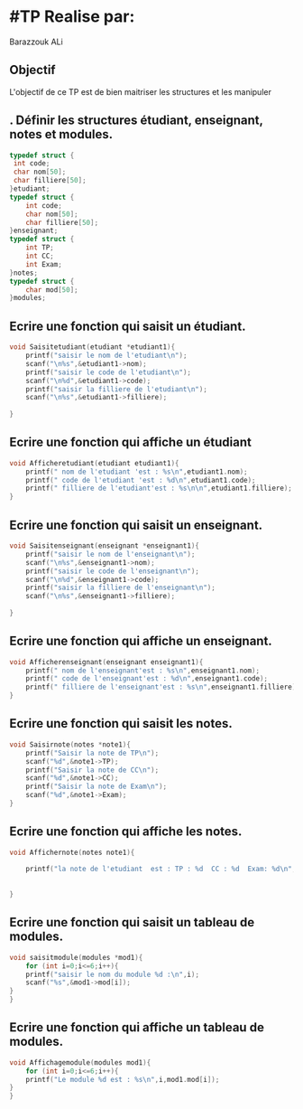 # #TP Realise par:
Barazzouk ALi
## Objectif 
  L'objectif de ce TP est de bien maitriser les structures et les manipuler
## . Définir les structures étudiant, enseignant, notes et modules.
``` c
typedef struct {
 int code;
 char nom[50];
 char filliere[50];	
}etudiant;
typedef struct {
	int code;
	char nom[50];
	char filliere[50];
}enseignant;
typedef struct {
	int TP;
	int CC;
	int Exam;
}notes;
typedef struct {
	char mod[50];
}modules;
```
## Ecrire une fonction qui saisit un étudiant.
``` c
void Saisitetudiant(etudiant *etudiant1){
	printf("saisir le nom de l'etudiant\n");
	scanf("\n%s",&etudiant1->nom);
	printf("saisir le code de l'etudiant\n");
	scanf("\n%d",&etudiant1->code);
	printf("saisir la filliere de l'etudiant\n");
	scanf("\n%s",&etudiant1->filliere);
	
}
```
## Ecrire une fonction qui affiche un étudiant
``` c
void Afficheretudiant(etudiant etudiant1){
	printf(" nom de l'etudiant 'est : %s\n",etudiant1.nom);
	printf(" code de l'etudiant 'est : %d\n",etudiant1.code);
	printf(" filliere de l'etudiant'est : %s\n\n",etudiant1.filliere);
}
```
## Ecrire une fonction qui saisit un enseignant.
``` c
void Saisitenseignant(enseignant *enseignant1){
	printf("saisir le nom de l'enseignant\n");
	scanf("\n%s",&enseignant1->nom);
	printf("saisir le code de l'enseignant\n");
	scanf("\n%d",&enseignant1->code);
	printf("saisir la filliere de l'enseignant\n");
	scanf("\n%s",&enseignant1->filliere);
	
}
```
## Ecrire une fonction qui affiche un enseignant.

``` c
void Afficherenseignant(enseignant enseignant1){
	printf(" nom de l'enseignant'est : %s\n",enseignant1.nom);
	printf(" code de l'enseignant'est : %d\n",enseignant1.code);
	printf(" filliere de l'enseignant'est : %s\n",enseignant1.filliere);
}
```
## Ecrire une fonction qui saisit les notes.
``` c
void Saisirnote(notes *note1){
	printf("Saisir la note de TP\n");
	scanf("%d",&note1->TP);
	printf("Saisir la note de CC\n");
	scanf("%d",&note1->CC);
	printf("Saisir la note de Exam\n");
	scanf("%d",&note1->Exam);
}
```
## Ecrire une fonction qui affiche les notes.

``` c
void Affichernote(notes note1){
	
	printf("la note de l'etudiant  est : TP : %d  CC : %d  Exam: %d\n",note1.TP,note1.CC,note1.Exam);	
	
	
}
```
## Ecrire une fonction qui saisit un tableau de modules.


``` c
void saisitmodule(modules *mod1){
	for (int i=0;i<=6;i++){
	printf("saisir le nom du module %d :\n",i);
	scanf("%s",&mod1->mod[i]);
}
}
```
## Ecrire une fonction qui affiche un tableau de modules.

``` c
void Affichagemodule(modules mod1){
	for (int i=0;i<=6;i++){
	printf("Le module %d est : %s\n",i,mod1.mod[i]);
}
}
```


